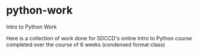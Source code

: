 # python-work
Intro to Python Work

Here is a collection of work done for SDCCD's online Intro to Python course completed over the course of 6 weeks (condensed format class)
